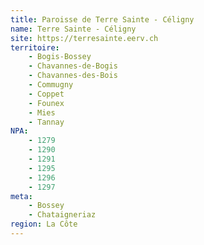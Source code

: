 ```yaml
---
title: Paroisse de Terre Sainte - Céligny
name: Terre Sainte - Céligny
site: https://terresainte.eerv.ch
territoire:
    - Bogis-Bossey
    - Chavannes-de-Bogis
    - Chavannes-des-Bois
    - Commugny
    - Coppet
    - Founex
    - Mies
    - Tannay
NPA:
    - 1279
    - 1290
    - 1291
    - 1295
    - 1296
    - 1297
meta:
    - Bossey
    - Chataigneriaz
region: La Côte
---
```

